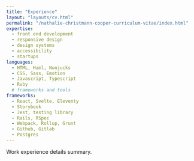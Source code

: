 ```yaml
---
title: "Experience"
layout: "layouts/cv.html"
permalink: "/nathalie-christmann-cooper-curriculum-vitae/index.html"
expertise:
  - front end development
  - responsive design
  - design systems
  - accessibility
  - startups
languages:
  - HTML, Haml, Nunjucks
  - CSS, Sass, Emotion
  - Javascript, Typescript
  - Ruby
  # frameworks and tools
frameworks:
  - React, Svelte, Eleventy
  - Storybook
  - Jest, testing library
  - Rails, RSpec
  - Webpack, Rollup, Grunt
  - Github, Gitlab
  - Postgres
---
```


Work experience details summary.
